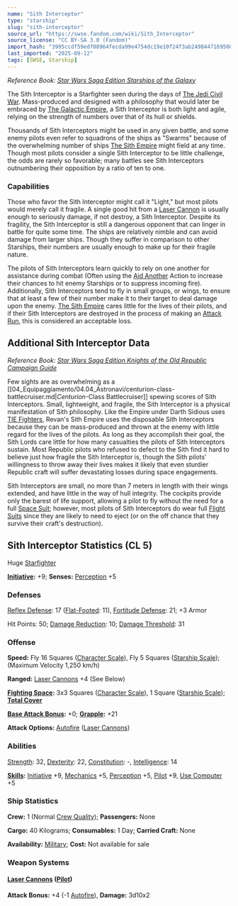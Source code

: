 ```yaml
---
name: "Sith Interceptor"
type: "starship"
slug: "sith-interceptor"
source_url: "https://swse.fandom.com/wiki/Sith_Interceptor"
source_license: "CC BY-SA 3.0 (Fandom)"
import_hash: "3995ccdf59edf08964fecda99e4754dc19e10f24f3ab249844716950842bb00f"
last_imported: "2025-09-12"
tags: [SWSE, Starship]
---
```

*Reference Book: [Star Wars Saga Edition Starships of the Galaxy](https://swse.fandom.com/wiki/Star_Wars_Saga_Edition_Starships_of_the_Galaxy)*

The Sith Interceptor is a Starfighter seen during the days of [The Jedi Civil War](https://swse.fandom.com/wiki/The_Jedi_Civil_War). Mass-produced and designed with a philosophy that would later be embraced by [The Galactic Empire](https://swse.fandom.com/wiki/The_Galactic_Empire), a Sith Interceptor is both light and agile, relying on the strength of numbers over that of its hull or shields.

Thousands of Sith Interceptors might be used in any given battle, and some enemy pilots even refer to squadrons of the ships as "Swarms" because of the overwhelming number of ships [The Sith Empire](https://swse.fandom.com/wiki/The_Sith_Empire) might field at any time. Though most pilots consider a single Sith Interceptor to be little challenge, the odds are rarely so favorable; many battles see Sith Interceptors outnumbering their opposition by a ratio of ten to one.

### Capabilities
Those who favor the Sith Interceptor might call it "Light," but most pilots would merely call it fragile. A single good hit from a [Laser Cannon](https://swse.fandom.com/wiki/Laser_Cannon) is usually enough to seriously damage, if not destroy, a Sith Interceptor. Despite its fragility, the Sith Interceptor is still a dangerous opponent that can linger in battle for quite some time. The ships are relatively nimble and can avoid damage from larger ships. Though they suffer in comparison to other Starships, their numbers are usually enough to make up for their fragile nature.

The pilots of Sith Interceptors learn quickly to rely on one another for assistance during combat (Often using the [Aid Another](https://swse.fandom.com/wiki/Aid_Another) Action to increase their chances to hit enemy Starships or to suppress incoming fire). Additionally, Sith Interceptors tend to fly in small groups, or wings, to ensure that at least a few of their number make it to their target to deal damage upon the enemy. [The Sith Empire](https://swse.fandom.com/wiki/The_Sith_Empire) cares little for the lives of their pilots, and if their Sith Interceptors are destroyed in the process of making an [Attack Run](https://swse.fandom.com/wiki/Attack_Run), this is considered an acceptable loss.

## Additional Sith Interceptor Data
*Reference Book: [Star Wars Saga Edition Knights of the Old Republic Campaign Guide](https://swse.fandom.com/wiki/Star_Wars_Saga_Edition_Knights_of_the_Old_Republic_Campaign_Guide)*

Few sights are as overwhelming as a [[04_Equipaggiamento/04.04_Astronavi/centurion-class-battlecruiser.md|*Centurion*-Class Battlecruiser]] spewing scores of Sith Interceptors. Small, lightweight, and fragile, the Sith Interceptor is a physical manifestation of Sith philosophy. Like the Empire under Darth Sidious uses [TIE Fighters](https://swse.fandom.com/wiki/TIE_Fighters), Revan's Sith Empire uses the disposable Sith Interceptors because they can be mass-produced and thrown at the enemy with little regard for the lives of the pilots. As long as they accomplish their goal, the Sith Lords care little for how many casualties the pilots of Sith Interceptors sustain. Most Republic pilots who refused to defect to the Sith find it hard to believe just how fragile the Sith Interceptor is, though the Sith pilots' willingness to throw away their lives makes it likely that even sturdier Republic craft will suffer devastating losses during space engagements.

Sith Interceptors are small, no more than 7 meters in length with their wings extended, and have little in the way of hull integrity. The cockpits provide only the barest of life support, allowing a pilot to fly without the need for a full [Space Suit](https://swse.fandom.com/wiki/Space_Suit); however, most pilots of Sith Interceptors do wear full [Flight Suits](https://swse.fandom.com/wiki/Flight_Suits) since they are likely to need to eject (or on the off chance that they survive their craft's destruction).
## Sith Interceptor Statistics (CL 5)
Huge [Starfighter](https://swse.fandom.com/wiki/Starfighter)

**[Initiative](https://swse.fandom.com/wiki/Initiative):** +9; **Senses:** [Perception](https://swse.fandom.com/wiki/Perception) +5
### Defenses
[Reflex Defense](https://swse.fandom.com/wiki/Reflex_Defense_(Vehicles)): 17 ([Flat-Footed](https://swse.fandom.com/wiki/Flat-Footed): 11), [Fortitude Defense](https://swse.fandom.com/wiki/Fortitude_Defense_(Vehicles)): 21; +3 Armor

Hit Points: 50; [Damage Reduction](https://swse.fandom.com/wiki/Damage_Reduction): 10; [Damage Threshold](https://swse.fandom.com/wiki/Damage_Threshold_(Vehicles)): 31
### Offense
**Speed:** Fly 16 Squares ([Character Scale](https://swse.fandom.com/wiki/Character_Scale)), Fly 5 Squares ([Starship Scale](https://swse.fandom.com/wiki/Starship_Scale)); (Maximum Velocity 1,250 km/h)

**Ranged:** [Laser Cannons](https://swse.fandom.com/wiki/Laser_Cannons) +4 (See Below)

**[Fighting Space](https://swse.fandom.com/wiki/Fighting_Space):** 3x3 Squares ([Character Scale](https://swse.fandom.com/wiki/Character_Scale)), 1 Square ([Starship Scale](https://swse.fandom.com/wiki/Starship_Scale)); **[Total Cover](https://swse.fandom.com/wiki/Total_Cover)**

**[Base Attack Bonus](https://swse.fandom.com/wiki/Base_Attack_Bonus):** +0; **[Grapple](https://swse.fandom.com/wiki/Grapple):** +21

**Attack Options:** [Autofire](https://swse.fandom.com/wiki/Autofire_(Vehicle_Combat)) ([Laser Cannons](https://swse.fandom.com/wiki/Laser_Cannons))
### Abilities
[Strength](https://swse.fandom.com/wiki/Strength): 32, [Dexterity](https://swse.fandom.com/wiki/Dexterity): 22, [Constitution](https://swse.fandom.com/wiki/Constitution): -, [Intelligence](https://swse.fandom.com/wiki/Intelligence): 14

**[Skills](https://swse.fandom.com/wiki/Skills):** [Initiative](https://swse.fandom.com/wiki/Initiative) +9, [Mechanics](https://swse.fandom.com/wiki/Mechanics) +5, [Perception](https://swse.fandom.com/wiki/Perception) +5, [Pilot](https://swse.fandom.com/wiki/Pilot) +9, [Use Computer](https://swse.fandom.com/wiki/Use_Computer) +5
### Ship Statistics
**Crew:** 1 (Normal [Crew Quality](https://swse.fandom.com/wiki/Crew_Quality)); **Passengers:** None

**Cargo:** 40 Kilograms; **Consumables:** 1 Day; **Carried Craft:** None

**Availability:** [Military](https://swse.fandom.com/wiki/Military); **Cost:** Not available for sale
### Weapon Systems
#### **[Laser Cannons](https://swse.fandom.com/wiki/Laser_Cannons) ([Pilot](https://swse.fandom.com/wiki/Pilot_(Vehicle_Combat)))**
**Attack Bonus:** +4 (-1 [Autofire](https://swse.fandom.com/wiki/Autofire_(Vehicle_Combat))), **Damage:** 3d10x2
